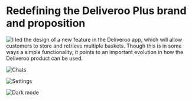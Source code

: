 # Redefining the Deliveroo Plus brand and proposition

![I led the design of a new feature in the Deliveroo app, which will allow customers to store and retrieve multiple baskets. Though this is in some ways a simple functionality, it points to an important evolution in how the Deliveroo product can be used.](/plus-1.png)

![Chats](/plus-2.png)

![Settings](/plus-3.png)

![Dark mode](/plus-4.jpg)